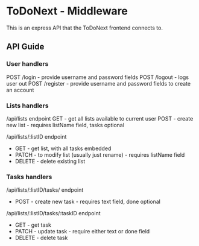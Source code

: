 # ToDoNext - Middleware

This is an express API that the ToDoNext frontend connects to.

## API Guide

### User handlers
POST /login - provide username and password fields
POST /logout - logs user out
POST /register - provide username and password fields to create an account

### Lists handlers
/api/lists endpoint
GET - get all lists available to current user
POST - create new list - requires listName field, tasks optional

/api/lists/:listID endpoint
+ GET - get list, with all tasks embedded
+ PATCH - to modify list (usually just rename) - requires listName field
+ DELETE - delete existing list 

### Tasks handlers
/api/lists/:listID/tasks/ endpoint
+ POST - create new task - requires text field, done optional

/api/lists/:listID/tasks/:taskID endpoint
+ GET - get task  
+ PATCH - update task - require either text or done field
+ DELETE - delete task 